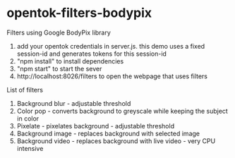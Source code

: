 # opentok-filters-bodypix
Filters using Google BodyPix library

1. add your opentok credentials in server.js. this demo uses a fixed session-id and generates tokens for this session-id
2. "npm install" to install dependencies
3. "npm start" to start the sever
4. http://localhost:8026/filters to open the webpage that uses filters

List of filters
1. Background blur - adjustable threshold
2. Color pop - converts background to greyscale while keeping the subject in color
3. Pixelate - pixelates background - adjustable threshold
4. Background image - replaces background with selected image
5. Background video - replaces background with live video - very CPU intensive 
